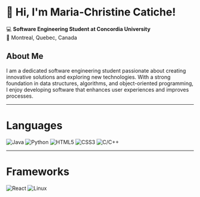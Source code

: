 # 👋 Hi, I'm Maria-Christine Catiche!

💻 **Software Engineering Student at Concordia University**  
📍 Montreal, Quebec, Canada  

## About Me
I am a dedicated software engineering student passionate about creating innovative solutions and exploring new technologies. With a strong foundation in data structures, algorithms, and object-oriented programming, I enjoy developing software that enhances user experiences and improves processes.

---

# Languages
![Java](https://img.shields.io/badge/Java-%23ED8B00.svg?style=for-the-badge&logo=java&logoColor=white)
![Python](https://img.shields.io/badge/Python-%233776AB.svg?style=for-the-badge&logo=python&logoColor=white)
![HTML5](https://img.shields.io/badge/HTML5-%23E34F26.svg?style=for-the-badge&logo=html5&logoColor=white)
![CSS3](https://img.shields.io/badge/CSS3-%231572B6.svg?style=for-the-badge&logo=css3&logoColor=white)
![C/C++](https://img.shields.io/badge/C/C++-%2300599C.svg?style=for-the-badge&logo=c%2B%2B&logoColor=white)

---

# Frameworks
![React](https://img.shields.io/badge/React-%2361DAFB.svg?style=for-the-badge&logo=react&logoColor=black)
![Linux](https://img.shields.io/badge/Linux-%23FCC624.svg?style=for-the-badge&logo=linux&logoColor=black) 
